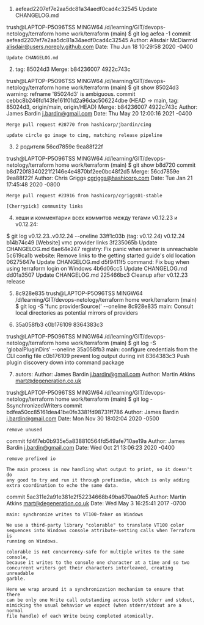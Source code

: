 1.  aefead2207ef7e2aa5dc81a34aedf0cad4c32545
    Update CHANGELOG.md
     
trush@LAPTOP-P5O96TSS MINGW64 /d/learning/GIT/devops-netology/terraform home work/terraform (main)
$ git log aefea -1
commit aefead2207ef7e2aa5dc81a34aedf0cad4c32545
Author: Alisdair McDiarmid <alisdair@users.noreply.github.com>
Date:   Thu Jun 18 10:29:58 2020 -0400

    Update CHANGELOG.md


2.  tag: 85024d3
    Merge: b84236007 4922c743c

trush@LAPTOP-P5O96TSS MINGW64 /d/learning/GIT/devops-netology/terraform home work/terraform (main)
$ git show 85024d3
warning: refname '85024d3' is ambiguous.
commit cebbc8b246fd143fe161f01d2a96dac506224dbe (HEAD -> main, tag: 85024d3, origin/main, origin/HEAD)
Merge: b84236007 4922c743c
Author: James Bardin <j.bardin@gmail.com>
Date:   Thu May 20 12:00:16 2021 -0400

    Merge pull request #28770 from hashicorp/jbardin/cimg

    update circle go image to cimg, matching release pipeline

3.  2 родителя
    56cd7859e 9ea88f22f
    
trush@LAPTOP-P5O96TSS MINGW64 /d/learning/GIT/devops-netology/terraform home work/terraform (main)
$ git show b8d720
commit b8d720f8340221f2146e4e4870bf2ee0bc48f2d5
Merge: 56cd7859e 9ea88f22f
Author: Chris Griggs <cgriggs@hashicorp.com>
Date:   Tue Jan 21 17:45:48 2020 -0800

    Merge pull request #23916 from hashicorp/cgriggs01-stable

    [Cherrypick] community links
    

4. хеши и комментарии всех коммитов между тегами v0.12.23 и v0.12.24:

$ git log v0.12.23..v0.12.24 --oneline
33ff1c03b (tag: v0.12.24) v0.12.24
b14b74c49 [Website] vmc provider links
3f235065b Update CHANGELOG.md
6ae64e247 registry: Fix panic when server is unreachable
5c619ca1b website: Remove links to the getting started guide's old location
06275647e Update CHANGELOG.md
d5f9411f5 command: Fix bug when using terraform login on Windows
4b6d06cc5 Update CHANGELOG.md
dd01a3507 Update CHANGELOG.md
225466bc3 Cleanup after v0.12.23 release

5. 8c928e835
trush@LAPTOP-P5O96TSS MINGW64 /d/learning/GIT/devops-netology/terraform home work/terraform (main)
$ git log -S 'func providerSource(' --oneline
8c928e835 main: Consult local directories as potential mirrors of providers


6.  35a058fb3
    c0b176109
    8364383c3
    
trush@LAPTOP-P5O96TSS MINGW64 /d/learning/GIT/devops-netology/terraform home work/terraform (main)
$ git log -S 'globalPluginDirs' --oneline
35a058fb3 main: configure credentials from the CLI config file
c0b176109 prevent log output during init
8364383c3 Push plugin discovery down into command package

7. autors:
          Author: James Bardin <j.bardin@gmail.com>
          Author: Martin Atkins <mart@degeneration.co.uk>

trush@LAPTOP-P5O96TSS MINGW64 /d/learning/GIT/devops-netology/terraform home work/terraform (main)
$ git log -SsynchronizedWriters
commit bdfea50cc85161dea41be0fe3381fd98731ff786
Author: James Bardin <j.bardin@gmail.com>
Date:   Mon Nov 30 18:02:04 2020 -0500

    remove unused

commit fd4f7eb0b935e5a838810564fd549afe710ae19a
Author: James Bardin <j.bardin@gmail.com>
Date:   Wed Oct 21 13:06:23 2020 -0400

    remove prefixed io

    The main process is now handling what output to print, so it doesn't do
    any good to try and run it through prefixedio, which is only adding
    extra coordination to echo the same data.

commit 5ac311e2a91e381e2f52234668b49ba670aa0fe5
Author: Martin Atkins <mart@degeneration.co.uk>
Date:   Wed May 3 16:25:41 2017 -0700

    main: synchronize writes to VT100-faker on Windows

    We use a third-party library "colorable" to translate VT100 color
    sequences into Windows console attribute-setting calls when Terraform is
    running on Windows.

    colorable is not concurrency-safe for multiple writes to the same console,
    because it writes to the console one character at a time and so two
    concurrent writers get their characters interleaved, creating unreadable
    garble.

    Here we wrap around it a synchronization mechanism to ensure that there
    can be only one Write call outstanding across both stderr and stdout,
    mimicking the usual behavior we expect (when stderr/stdout are a normal
    file handle) of each Write being completed atomically.

   
